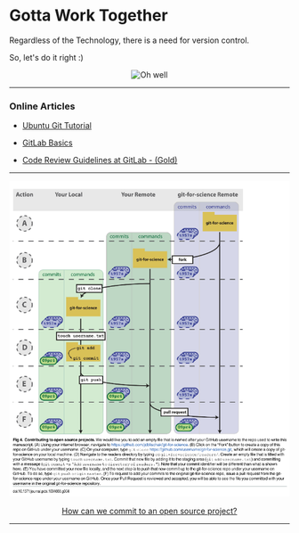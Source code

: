 # Gotta Work Together

Regardless of the Technology, there is a need for version control. 

So, let's do it right :)


<p align="center">
  <img src="https://i.redd.it/05b6u19pseoz.png" title="Oh well"/>
</p>


---


### Online Articles

- [Ubuntu Git Tutorial](http://manpages.ubuntu.com/manpages/trusty/man7/gittutorial.7.html)

- [GitLab Basics](https://docs.gitlab.com/ee/gitlab-basics/start-using-git.html)

- [Code Review Guidelines at GitLab - (Gold)](https://docs.gitlab.com/ee/development/code_review.html)


---

<p align="center">
  <img src="img/versioncontrol.png">
</p>

<div align="center">
  <a href="https://github.com/kantarcise/notebook/blob/master/Version%20Control/A_Quick_Introduction_to_Version_Control_with_Git_a.pdf">How can we commit to an open source project?</a>
</div>

---
